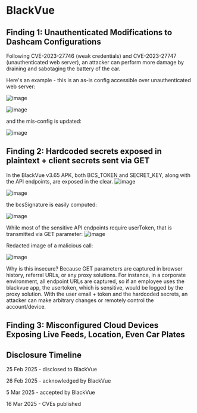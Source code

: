 # BlackVue

## Finding 1: Unauthenticated Modifications to Dashcam Configurations

Following CVE-2023-27746 (weak credentials) and CVE-2023-27747 (unauthenticated web server), an attacker can perform more damage by draining and sabotaging the battery of the car.

Here's an example - this is an as-is config accessible over unauthenticated web server:

![image](https://github.com/user-attachments/assets/d51ec69b-9acd-4cb1-91ca-2bcadf9933b6)

![image](https://github.com/user-attachments/assets/a0111910-f0d8-4774-beb5-1c52767b836f)

and the mis-config is updated:

![image](https://github.com/user-attachments/assets/ab3bb1bc-3a70-4c39-b34b-264ece664eb5)


## Finding 2: Hardcoded secrets exposed in plaintext + client secrets sent via GET

In the BlackVue v3.65 APK, both BCS_TOKEN and SECRET_KEY, along with the API endpoints, are exposed in the clear.
![image](https://github.com/user-attachments/assets/e2f09ff7-884f-42c7-9667-566ab8e7760e)

![image](https://github.com/user-attachments/assets/ab998eaf-1eaf-4f09-94ca-43de049506b7)

the bcsSignature is easily computed: 

![image](https://github.com/user-attachments/assets/27594907-cfed-4718-90e6-b2e6b860b9bf)

While most of the sensitive API endpoints require userToken, that is transmitted via GET parameter:
![image](https://github.com/user-attachments/assets/ea75d84d-e5eb-43bb-9c8b-b78111a3a67b)

Redacted image of a malicious call:

![image](https://github.com/user-attachments/assets/a4ed058e-b516-47e5-93d0-63286f4e31ef)


Why is this insecure? Because GET parameters are captured in browser history, referral URLs, or any proxy solutions. For instance, in a corporate environment, all endpoint URLs are captured, so if an employee uses the blackvue app, the usertoken, which is sensitive, would be logged by the proxy solution. With the user email + token and the hardcoded secrets, an attacker can make arbitrary changes or remotely control the account/device.

## Finding 3: Misconfigured Cloud Devices Exposing Live Feeds, Location, Even Car Plates
<in discussion>


## Disclosure Timeline

25 Feb 2025 - disclosed to BlackVue

26 Feb 2025 - acknowledged by BlackVue

5 Mar 2025 - accepted by BlackVue

16 Mar 2025 - CVEs published







